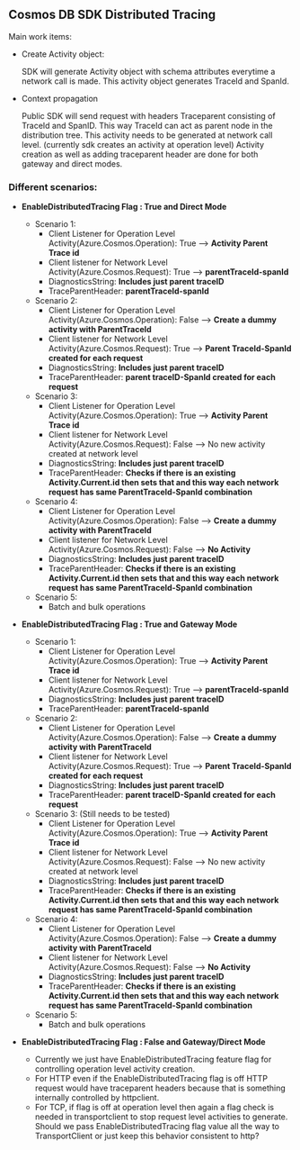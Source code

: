 ## **Cosmos DB SDK Distributed Tracing**
Main work items:


- Create Activity object:

    SDK will generate Activity object with schema attributes everytime a network call is made. This activity object generates TraceId and SpanId.

- Context propagation

    Public SDK will send request with headers Traceparent consisting of TraceId and SpanID. This way TraceId can act as parent node in the distribution tree.
    This activity needs to be generated at network call level. (currently sdk creates an activity at operation level)
    Activity creation as well as adding traceparent header are done for both gateway and direct modes.

### **Different scenarios:**


- **EnableDistributedTracing Flag : True and Direct Mode**
    - Scenario 1:
        - Client Listener for Operation Level Activity(Azure.Cosmos.Operation): True --> **Activity Parent Trace id**
        - Client listener for Network Level Activity(Azure.Cosmos.Request): True --> **parentTraceId-spanId**
        - DiagnosticsString: **Includes just parent traceID**
        - TraceParentHeader: **parentTraceId-spanId**
    - Scenario 2:
        - Client Listener for Operation Level Activity(Azure.Cosmos.Operation): False --> **Create a dummy activity with ParentTraceId**
        - Client listener for Network Level Activity(Azure.Cosmos.Request): True --> **Parent TraceId-SpanId created for each request**
        - DiagnosticsString: **Includes just parent traceID**
        - TraceParentHeader: **parent traceID-SpanId created for each request**
    - Scenario 3:
        - Client Listener for Operation Level Activity(Azure.Cosmos.Operation): True --> **Activity Parent Trace id**
        - Client listener for Network Level Activity(Azure.Cosmos.Request): False --> No new activity created at network level
        - DiagnosticsString: **Includes just parent traceID**
        - TraceParentHeader: **Checks if there is an existing Activity.Current.id then sets that and this way each network request has same ParentTraceId-SpanId combination**
    - Scenario 4:
        - Client Listener for Operation Level Activity(Azure.Cosmos.Operation): False --> **Create a dummy activity with ParentTraceId**
        - Client listener for Network Level Activity(Azure.Cosmos.Request): False --> **No Activity**
        - DiagnosticsString: **Includes just parent traceID**
        - TraceParentHeader: **Checks if there is an existing Activity.Current.id then sets that and this way each network request has same ParentTraceId-SpanId combination**
    - Scenario 5:
        - Batch and bulk operations

- **EnableDistributedTracing Flag : True and Gateway Mode**

    - Scenario 1:
        - Client Listener for Operation Level Activity(Azure.Cosmos.Operation): True --> **Activity Parent Trace id**
        - Client listener for Network Level Activity(Azure.Cosmos.Request): True --> **parentTraceId-spanId**
        - DiagnosticsString: **Includes just parent traceID**
        - TraceParentHeader: **parentTraceId-spanId**
    - Scenario 2:
        - Client Listener for Operation Level Activity(Azure.Cosmos.Operation): False --> **Create a dummy activity with ParentTraceId**
        - Client listener for Network Level Activity(Azure.Cosmos.Request): True --> **Parent TraceId-SpanId created for each request**
        - DiagnosticsString: **Includes just parent traceID**
        - TraceParentHeader: **parent traceID-SpanId created for each request**
    - Scenario 3: (Still needs to be tested)
        - Client Listener for Operation Level Activity(Azure.Cosmos.Operation): True --> **Activity Parent Trace id**
        - Client listener for Network Level Activity(Azure.Cosmos.Request): False --> No new activity created at network level
        - DiagnosticsString: **Includes just parent traceID**
        - TraceParentHeader: **Checks if there is an existing Activity.Current.id then sets that and this way each network request has same ParentTraceId-SpanId combination**
    - Scenario 4:
        - Client Listener for Operation Level Activity(Azure.Cosmos.Operation): False --> **Create a dummy activity with ParentTraceId**
        - Client listener for Network Level Activity(Azure.Cosmos.Request): False --> **No Activity**
        - DiagnosticsString: **Includes just parent traceID**
        - TraceParentHeader: **Checks if there is an existing Activity.Current.id then sets that and this way each network request has same ParentTraceId-SpanId combination**
     - Scenario 5:
        - Batch and bulk operations

- **EnableDistributedTracing Flag : False and Gateway/Direct Mode**
    - Currently we just have EnableDistributedTracing feature flag for controlling operation level activity creation.
    - For HTTP even if the EnableDistributedTracing flag is off HTTP request would have traceparent headers because that is something internally controlled by httpclient.
    - For TCP, if flag is off at operation level then again a flag check is needed in transportclient to stop request level activities to generate. Should we pass EnableDistributedTracing flag value all the way to TransportClient or just keep this behavior consistent to http?

